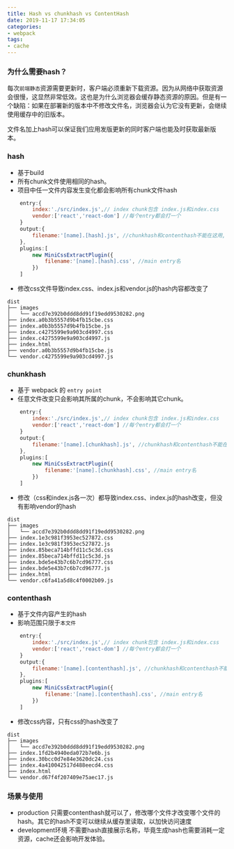 ```yaml
---
title: Hash vs chunkhash vs ContentHash
date: 2019-11-17 17:34:05
categories:
- webpack
tags:
- cache
---
```


### 为什么需要hash？
每次`前端静态`资源需要更新时，客户端必须重新下载资源。因为从网络中获取资源会很慢，这显然非常低效。这也是为什么浏览器会缓存静态资源的原因。但是有一个缺陷：如果在部署新的版本中不修改文件名，浏览器会认为它没有更新，会继续使用缓存中的旧版本。

文件名加上hash可以保证我们应用发版更新的同时客户端也能及时获取最新版本。

### hash
+ 基于build
+ 所有chunk文件使用相同的hash。
+ 项目中任一文件内容发生变化都会影响所有chunk文件hash
```javascript
    entry:{
        index:'./src/index.js',// index chunk包含 index.js和index.css
        vendor:['react','react-dom'] //每个entry都会打一个
    }
    output:{
        filename:'[name].[hash].js', //chunkhash和contenthash不能在这用, 这能用hash
    },
    plugins:[
        new MiniCssExtractPlugin({
            filename:'[name].[hash].css', //main entry名
        })
    ]
```
+ 修改css文件导致index.css、index.js和vendor.js的hash内容都改变了
```shell
dist
├── images
│   └── accd7e392b0ddd8dd91f19edd9530282.png
├── index.a0b3b5557d9b4fb15cbe.css
├── index.a0b3b5557d9b4fb15cbe.js
├── index.c4275599e9a903cd4997.css
├── index.c4275599e9a903cd4997.js
├── index.html
├── vendor.a0b3b5557d9b4fb15cbe.js
└── vendor.c4275599e9a903cd4997.js
```

### chunkhash
+ 基于 webpack 的 `entry point`
+ 任意文件改变只会影响其所属的chunk，不会影响其它chunk。
```javascript
    entry:{
        index:'./src/index.js',// index chunk包含 index.js和index.css
        vendor:['react','react-dom'] //每个entry都会打一个
    }
    output:{
        filename:'[name].[chunkhash].js', //chunkhash和contenthash不能在这用, 这能用hash
    },
    plugins:[
        new MiniCssExtractPlugin({
            filename:'[name].[chunkhash].css', //main entry名
        })
    ]
```
+ 修改（css和index.js各一次）都导致index.css、index.js的hash改变，但没有影响vendor的hash
```shell
dist
├── images
│   └── accd7e392b0ddd8dd91f19edd9530282.png
├── index.1e3c981f3953ec527872.css
├── index.1e3c981f3953ec527872.js
├── index.85beca714bffd11c5c3d.css
├── index.85beca714bffd11c5c3d.js
├── index.bde5e43b7c6b7cd96777.css
├── index.bde5e43b7c6b7cd96777.js
├── index.html
└── vendor.c6fa41a5d8c4f0002b09.js
```

###  contenthash
+ 基于文件内容产生的hash
+ 影响范围只限于`本文件`
```javascript
    entry:{
        index:'./src/index.js',// index chunk包含 index.js和index.css
        vendor:['react','react-dom'] //每个entry都会打一个
    }
    output:{
        filename:'[name].[contenthash].js', //chunkhash和contenthash不能在这用, 这能用hash
    },
    plugins:[
        new MiniCssExtractPlugin({
            filename:'[name].[contenthash].css', //main entry名
        })
    ]
```
+ 修改css内容，只有css的hash改变了
```shell
dist
├── images
│   └── accd7e392b0ddd8dd91f19edd9530282.png
├── index.1fd2b4940eda072b7e6b.js
├── index.30bcc0d7e84e3620dc24.css
├── index.4a410042517d488eecd4.css
├── index.html
└── vendor.d67f4f207409e75aec17.js
```

### 场景与使用
+ production
只需要contenthash就可以了，修改哪个文件才改变哪个文件的hash。其它的hash不变可以继续从缓存里读取，以加快访问速度
+ development环境
不需要hash直接展示名称，毕竟生成hash也需要消耗一定资源，cache还会影响开发体验。